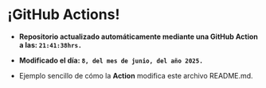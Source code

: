 # ¡GitHub Actions!
* **Repositorio actualizado automáticamente mediante una GitHub Action a las: `21:41:38hrs.`**
* **Modificado el día: `8, del mes de junio, del año 2025.`**

* Ejemplo sencillo de cómo la **Action** modifica este archivo README.md.
